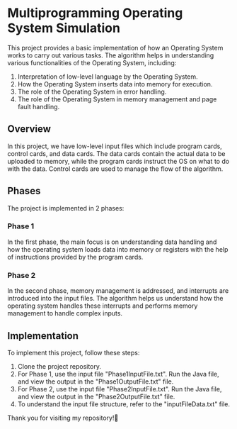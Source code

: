 # Multiprogramming Operating System Simulation

This project provides a basic implementation of how an Operating System works to carry out various tasks. The algorithm helps in understanding various functionalities of the Operating System, including:

1. Interpretation of low-level language by the Operating System.
2. How the Operating System inserts data into memory for execution.
3. The role of the Operating System in error handling.
4. The role of the Operating System in memory management and page fault handling.

## Overview

In this project, we have low-level input files which include program cards, control cards, and data cards. The data cards contain the actual data to be uploaded to memory, while the program cards instruct the OS on what to do with the data. Control cards are used to manage the flow of the algorithm.

## Phases

The project is implemented in 2 phases:

### Phase 1

In the first phase, the main focus is on understanding data handling and how the operating system loads data into memory or registers with the help of instructions provided by the program cards.

### Phase 2

In the second phase, memory management is addressed, and interrupts are introduced into the input files. The algorithm helps us understand how the operating system handles these interrupts and performs memory management to handle complex inputs.

## Implementation

To implement this project, follow these steps:

1. Clone the project repository.
2. For Phase 1, use the input file "Phase1InputFile.txt". Run the Java file, and view the output in the "Phase1OutputFile.txt" file.
3. For Phase 2, use the input file "Phase2InputFile.txt". Run the Java file, and view the output in the "Phase2OutputFile.txt" file.
4. To understand the input file structure, refer to the "inputFileData.txt" file.

Thank you for visiting my repository!🚀
